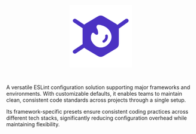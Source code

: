 <br>

<p align="center">
  <img src="https://github.com/witheslint/static/raw/main/icons/witheslint.svg" alt="witheslint" align="center" width="33%" height="33%" />
</p>

<br>


A versatile ESLint configuration solution supporting major frameworks and environments. With customizable defaults, it enables teams to maintain clean, consistent code standards across projects through a single setup.

Its framework-specific presets ensure consistent coding practices across different tech stacks, significantly reducing configuration overhead while maintaining flexibility.
